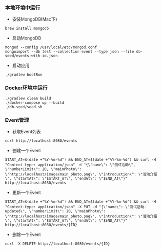 ### 本地环境中运行

* 安装MongoDB(Mac下)

```brew install mongodb```


* 启动MongoDB

```
mongod --config /usr/local/etc/mongod.conf
mongoimport --db test --collection event --type json --file db-seed/events-with-id.json
```

* 启动应用

```
./gradlew bootRun
```

### Docker环境中运行

```
./gradlew clean build
./docker-compose up --build
./db-seed/seed.sh
```

### Event管理

* 获取Event列表
```
curl http://localhost:8080/events
```

* 创建一个Event

```
START_AT=$(date +"%Y-%m-%d") && END_AT=$(date +"%Y-%m-%d") && curl -H "Content-type: application/json" -d "{\"name\": \"测试活动\", \"numberLimit\": 20, \"mainPhoto\": \"http://localhost/image/main_photo.png\", \"introduction\": \"活动介绍\", \"startAt\": \"$START_AT\", \"endAt\": \"$END_AT\"}" http://localhost:8080/events
```

* 更新一个Event

```
START_AT=$(date +"%Y-%m-%d") && END_AT=$(date +"%Y-%m-%d") && curl -H "Content-type: application/json" -X PUT -d "{\"name\": \"测试活动-updated\", \"numberLimit\": 20, \"mainPhoto\": \"http://localhost/image/main_photo.png\", \"introduction\": \"活动介绍\", \"startAt\": \"$START_AT\", \"endAt\": \"$END_AT\"}" http://localhost:8080/events/{ID}
```

* 删除一个Event
```
curl -X DELETE http://localhost:8080/events/{ID}
```